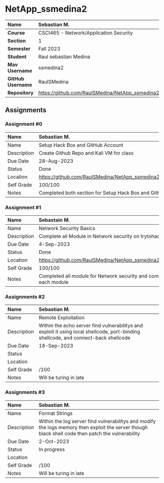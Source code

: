 # NetApp_ssmedina2

| Name | Sebastian M. |
|:---|:---|
| **Course** | CSCI465 - Network/Application Security |
| **Section** | 1 |
| **Semester** | Fall 2023 |
| **Student** | Raul sebastian Medina |
| **Mav Username**            | ssmedina2 |
| **GitHub Username**         | RaulSMedina |
| **Repository**          | https://github.com/RaulSMedina/NetApp_ssmedina2 |

## Assignments

### Assignment #0

| Name | Sebastian M. |
| :--- | :--- |
| Name | Setup Hack Box and GitHub Account |
| Description | Create Github Repo and Kali VM for class |
| Due Date | 28-Aug-2023 |
| Status | Done |
| Location | https://github.com/RaulSMedina/NetApp_ssmedina2/tree/main/helloGit |
| Self Grade | 100/100 |
| Notes | Completed both section for Setup Hack Box and GitHub Account |

### Assignment #1

| Name | Sebastain M. |
| :--- | :--- |
| Name | Network Security Basics |
| Description | Complete all Module in Network security on trytohackme |
| Due Date | 4-Sep-2023 |
| Status | Done |
| Location | https://github.com/RaulSMedina/NetApp_ssmedina2/tree/main/NetSecBasics |
| Self Grade | 100/100 |
| Notes | Completed all module for Network security and completed a summary of each module |

### Assignments #2

| Name | Sebastian M. |
| :--- | :--- |
| Name | Remote Exploitation |
| Description | Within the echo server find vulnerabilitys and exploit it using local shellcode, port-binding shellcode, and connect-back shellcode |
| Due Date | 18-Sep-2023 |
| Status |  |
| Location |  |
| Self Grade | /100 |
| Notes | Will be turing in late |

### Assignments #3

| Name | Sebastian M. |
| :--- | :--- |
| Name | Format Strings |
| Description | Within the log server find vulnerabilitys and modify the logs memory then exploit the server though black shell code then patch the vulnerability |
| Due Date | 2-Oct-2023 |
| Status | In progress |
| Location |  |
| Self Grade | /100 |
| Notes | Will be turing in late |